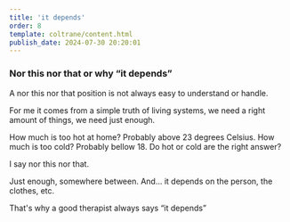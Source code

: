 ```yaml
---
title: 'it depends'
order: 8
template: coltrane/content.html
publish_date: 2024-07-30 20:20:01
---
```


### Nor this nor that or why “it depends”

A nor this nor that position is not always easy to understand or handle.

For me it comes from a simple truth of living systems, we need a right amount of things, we need just enough.

How much is too hot at home? Probably above 23 degrees Celsius. How much is too cold? Probably bellow 18. Do hot or cold are the right answer?

I say nor this nor that.

Just enough, somewhere between. And… it depends on the person, the clothes, etc.

That's why a good therapist always says “it depends”